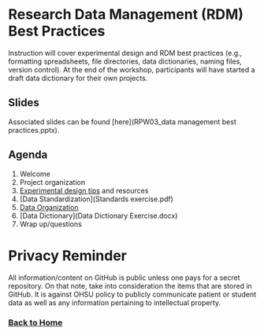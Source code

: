 # Research Data Management (RDM) Best Practices 

Instruction will cover experimental design and RDM best practices (e.g., formatting spreadsheets, file directories, data dictionaries, naming files, version control). At the end of the workshop, participants will have started a draft data dictionary for their own projects. 

## Slides 
Associated slides can be found [here](RPW03_data management best practices.pptx).

## Agenda

1.	Welcome
2.	Project organization
3.	[Experimental design tips](CaseStudyVitaminDforBipolarDepression.docx) and resources
4.	[Data Standardization](Standards exercise.pdf)
5.	[Data Organization](Data_Table_Exercise.xlsx)
6.  [Data Dictionary](Data Dictionary Exercise.docx)
6.	Wrap up/questions

# Privacy Reminder
All information/content on GitHub is public unless one pays for a secret repository. On that note, take into consideration the items that are stored in GitHub. It is against OHSU policy to publicly communicate patient or student data as well as any information pertaining to intellectual property.

### [Back to Home](../index)
